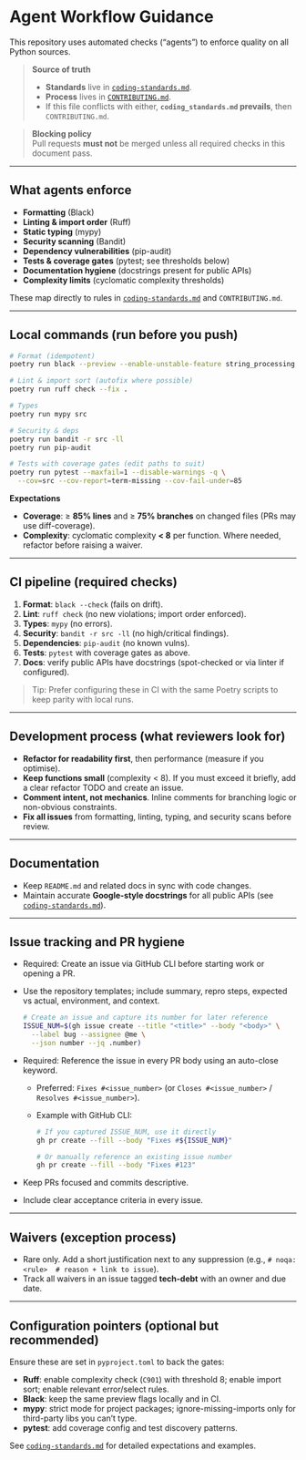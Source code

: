 # Agent Workflow Guidance

This repository uses automated checks (“agents”) to enforce quality on all Python sources.

> **Source of truth**
>
> - **Standards** live in [`coding-standards.md`](docs/coding-standards.md).
> - **Process** lives in [`CONTRIBUTING.md`](./CONTRIBUTING.md).
> - If this file conflicts with either, **`coding_standards.md` prevails**, then `CONTRIBUTING.md`.

> **Blocking policy**  
> Pull requests **must not** be merged unless all required checks in this document pass.

---

## What agents enforce

- **Formatting** (Black)
- **Linting & import order** (Ruff)
- **Static typing** (mypy)
- **Security scanning** (Bandit)
- **Dependency vulnerabilities** (pip-audit)
- **Tests & coverage gates** (pytest; see thresholds below)
- **Documentation hygiene** (docstrings present for public APIs)
- **Complexity limits** (cyclomatic complexity thresholds)

These map directly to rules in [`coding-standards.md`](docs/coding-standards.md) and `CONTRIBUTING.md`.

---

## Local commands (run before you push)

```bash
# Format (idempotent)
poetry run black --preview --enable-unstable-feature string_processing .

# Lint & import sort (autofix where possible)
poetry run ruff check --fix .

# Types
poetry run mypy src

# Security & deps
poetry run bandit -r src -ll
poetry run pip-audit

# Tests with coverage gates (edit paths to suit)
poetry run pytest --maxfail=1 --disable-warnings -q \
  --cov=src --cov-report=term-missing --cov-fail-under=85
```

**Expectations**

- **Coverage**: ≥ **85% lines** and ≥ **75% branches** on changed files (PRs may use diff-coverage).
- **Complexity**: cyclomatic complexity **< 8** per function. Where needed, refactor before raising a waiver.

---

## CI pipeline (required checks)

1. **Format**: `black --check` (fails on drift).
2. **Lint**: `ruff check` (no new violations; import order enforced).
3. **Types**: `mypy` (no errors).
4. **Security**: `bandit -r src -ll` (no high/critical findings).
5. **Dependencies**: `pip-audit` (no known vulns).
6. **Tests**: `pytest` with coverage gates as above.
7. **Docs**: verify public APIs have docstrings (spot-checked or via linter if configured).

> Tip: Prefer configuring these in CI with the same Poetry scripts to keep parity with local runs.

---

## Development process (what reviewers look for)

- **Refactor for readability first**, then performance (measure if you optimise).
- **Keep functions small** (complexity < 8). If you must exceed it briefly, add a clear refactor TODO and create an issue.
- **Comment intent, not mechanics**. Inline comments for branching logic or non-obvious constraints.
- **Fix all issues** from formatting, linting, typing, and security scans before review.

---

## Documentation

- Keep `README.md` and related docs in sync with code changes.
- Maintain accurate **Google-style docstrings** for all public APIs (see [`coding-standards.md`](docs/coding-standards.md)).

---

## Issue tracking and PR hygiene

- Required: Create an issue via GitHub CLI before starting work or opening a PR.
- Use the repository templates; include summary, repro steps, expected vs actual, environment, and context.

  ```bash
  # Create an issue and capture its number for later reference
  ISSUE_NUM=$(gh issue create --title "<title>" --body "<body>" \
    --label bug --assignee @me \
    --json number --jq .number)
  ```

- Required: Reference the issue in every PR body using an auto-close keyword.
  - Preferred: `Fixes #<issue_number>` (or `Closes #<issue_number>` / `Resolves #<issue_number>`).
  - Example with GitHub CLI:

    ```bash
    # If you captured ISSUE_NUM, use it directly
    gh pr create --fill --body "Fixes #${ISSUE_NUM}"

    # Or manually reference an existing issue number
    gh pr create --fill --body "Fixes #123"
    ```

- Keep PRs focused and commits descriptive.
- Include clear acceptance criteria in every issue.

---

## Waivers (exception process)

- Rare only. Add a short justification next to any suppression (e.g., `# noqa: <rule>  # reason + link to issue`).
- Track all waivers in an issue tagged **tech-debt** with an owner and due date.

---

## Configuration pointers (optional but recommended)

Ensure these are set in `pyproject.toml` to back the gates:

- **Ruff**: enable complexity check (`C901`) with threshold 8; enable import sort; enable relevant error/select rules.
- **Black**: keep the same preview flags locally and in CI.
- **mypy**: strict mode for project packages; ignore-missing-imports only for third-party libs you can’t type.
- **pytest**: add coverage config and test discovery patterns.

See [`coding-standards.md`](docs/coding-standards.md) for detailed expectations and examples.
